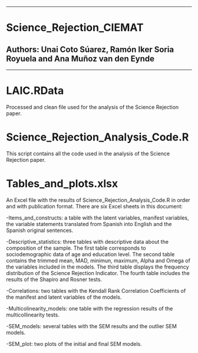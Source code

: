 ----------------------------------------------------------------------------------------------------------------------------------------------------------------
# Science_Rejection_CIEMAT
Authors: Unai Coto Súarez, Ramón Iker Soria Royuela and Ana Muñoz van den Eynde
----------------------------------------------------------------------------------------------------------------------------------------------------------------
----------------------------------------------------------------------------------------------------------------------------------------------------------------

# LAIC.RData
Processed and clean file used for the analysis of the Science Rejection paper.

# Science_Rejection_Analysis_Code.R
This script contains all the code used in the analysis of the Science Rejection paper.

# Tables_and_plots.xlsx
An Excel file with the results of Science_Rejection_Analysis_Code.R in order and with publication format. There are six Excel sheets in this document:

   -Items_and_constructs: a table with the latent variables, manifest variables, the variable statements translated from Spanish into English and the Spanish original sentences.
  
   -Descriptive_statistics: three tables with descriptive data about the composition of the sample. The first table corresponds to sociodemographic data of age and education level. The second table contains the trimmed mean, MAD, minimun, maximum, Alpha       and Omega of the variables included in the models. The third table displays the frequency distribution of the Science Rejection Indicator. The fourth table includes the results of the Shapiro and Rosner tests.
  
   -Correlations: two tables with the Kendall Rank Correlation Coefficients of the manifest and latent variables of the models.

   -Multicolinearity_models: one table with the regression results of the multicollinearity tests.

   -SEM_models: several tables with the SEM results and the outlier SEM models.

   -SEM_plot: two plots of the initial and final SEM models.
